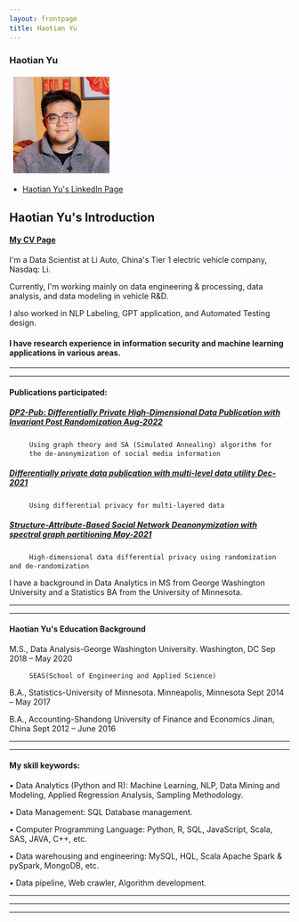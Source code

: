 ```yaml
---
layout: frontpage
title: Haotian Yu
---  
```


### Haotian Yu
<img src="yht_ppicc.png" alt="yht_ppicc" title= "yht_ppicc"/>


 
<div class="navbar">
  <div class="navbar-inner">
       <ul class="nav">
          <li><a href="https://www.linkedin.com/in/haotian-yu-ab954b120/">Haotian Yu's LinkedIn Page</a></li>
       </ul>
<!--        <ul class="nav1">
          <li><a href="https://github.com/bsharvey">Haotian Yu's github</a></li>
       </ul> -->
 <!--           <ul class="nav2">
          <li><a href="https://github.com/HaotianYu123/HaotianYu123.github.io/blob/master/assets/YHT_Resume.pdf">Haotian Yu's cv</a></li>
      </ul> -->
  </div>
</div>

## Haotian Yu's Introduction

#### [My CV Page](https://haotianyu123.github.io/pages/about.html)

I'm a Data Scientist at Li Auto, China's Tier 1 electric vehicle company, Nasdaq: Li. 

Currently, I'm working mainly on data engineering & processing, data analysis, and data modeling in vehicle R&D. 

I also worked in NLP Labeling, GPT application, and Automated Testing design.


#### I have research experience in information security and machine learning applications in various areas.
---
---
#### <a name="Publications"></a>Publications participated:

##### [DP2-Pub: Differentially Private High-Dimensional Data Publication with Invariant Post Randomization     Aug-2022](https://arxiv.org/abs/2208.11693#:~:text=24%20Aug%202022%5D-,DP2%2DPub%3A%20Differentially%20Private%20High%2DDimensional%20Data,Publication%20with%20Invariant%20Post%20Randomization&text=A%20large%20amount%20of%20high,targeted%20advertising%2C%20and%20reliable%20predictions.)

         Using graph theory and SA (Simulated Annealing) algorithm for 
         the de-anonymization of social media information
      
#####  [Differentially private data publication with multi-level data utility     Dec-2021](https://arxiv.org/abs/2112.07061#:~:text=Conventional%20private%20data%20publication%20mechanisms,privacy%20protection%20on%20sensitive%20data.)

         Using differential privacy for multi-layered data
      
##### [Structure-Attribute-Based Social Network Deanonymization with spectral graph partitioning     May-2021](https://ieeexplore.ieee.org/document/9444401) 

         High-dimensional data differential privacy using randomization and de-randomization


I have a background in Data Analytics in MS from George Washington University and a Statistics BA from the University of Minnesota. 

---
---

#### <a name="education"></a>Haotian Yu's Education Background


M.S., Data Analysis-George Washington University. Washington, DC            Sep 2018 – May 2020  

         SEAS(School of Engineering and Applied Science)  
         
B.A., Statistics-University of Minnesota. Minneapolis, Minnesota             Sept 2014 – May 2017  

B.A., Accounting-Shandong University of Finance and Economics Jinan, China  Sept 2012 – June 2016                        

---
---
        
#### My skill keywords:


•	Data Analytics (Python and R): Machine Learning, NLP, Data Mining and Modeling, Applied Regression Analysis, Sampling Methodology.

•	Data Management: SQL Database management.   

•	Computer Programming Language: Python, R, SQL, JavaScript, Scala, SAS, JAVA, C++, etc.

•	Data warehousing and engineering: MySQL, HQL, Scala Apache Spark & pySpark, MongoDB, etc.

•	Data pipeline, Web crawler, Algorithm development.




---
---
---                


<!-- 
#### [Haotian Yu's Resume](https://github.com/HaotianYu123/HaotianYu123.github.io/blob/master/assets/YHT_Resume.pdf)

### <a name="Portfolio"></a>Portfolio

<table class="wide">

<tr>
  <td class="left">
    <a href="pages/publpics/Final.html">
        <img src="assets/publpics/Final.png" alt="Final" title="Final"/>
    </a>
  </td>
  <td class="right">
    <a href="pages/publpics/Final.html">
        <img src="assets/publpics/Fianl2.png" alt="Final" title="Final"/>
    </a>
  </td>
</tr>


<tr>
  <td class="left">
    <a href="pages/publpics/Final.html">
        <img src="assets/publpics/Final3.png" alt="Final" title="Final"/>
    </a>
  </td>
  <td class="right">
    <a href="pages/publpics/Final.html">
        <img src="assets/publpics/Final4.png" alt="HW4" title="HW4"/>
    </a>
  </td>
</tr>
</table>

<div class="navbar">
  <div class="navbar-inner">
      <ul class="nav">
          <li><a href="morefigs.html">see more figures</a></li>
      </ul>
  </div>
</div>
 -->

